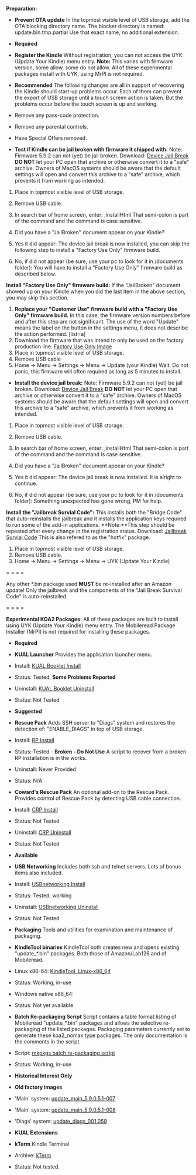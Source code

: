 **Preparation:**

* **Prevent OTA update**
In the topmost visible level of USB storage, add the OTA blocking directory name.
The blocker directory is named: 
update.bin.tmp.partial
Use that exact name, no additional extension.
* **Required**

* **Register the Kindle**
Without registration, you can not access the UYK (Update Your Kindle) menu entry.
**Note:** This varies with firmware version, some allow, some do not allow.
All of these experimental packages install with UYK, using MrPI is not required.

* **Recommended**
The following changes are all in support of recovering the Kindle should start-up problems occur.
Each of them can prevent the export of USB storage until a touch screen action is taken.
But the problems occur before the touch screen is up and working.

* Remove any pass-code protection.
* Remove any parental controls.
* Have Special Offers removed.

* **Test if Kindle can be jail broken with firmware it shipped with.**
Note: Firmware 5.9.2 can not (yet) be jail broken.
Download:
[Device Jail Break](https://www.adrive.com/public/U3AVtU/main-htmlviewer.tar.gz)
**DO NOT** let your PC open that archive or otherwise convert it to a "safe" archive.
Owners of MacOS systems should be aware that the default settings will open and convert this archive to a "safe" archive, which prevents it from working as intended.

1. Place in topmost visible level of USB storage.
1. Remove USB cable.
1. In search bar of home screen, enter:
;installHtml
That semi-colon is part of the command and the command is case sensitive.
1. Did you have a "JailBroken" document appear on your Kindle?

1. Yes it did appear:
The device jail break is now installed, you can skip the following step to install a "Factory Use Only" firmware build.
1. No, if did not appear (be sure, use your pc to look for it in /documents folder):
You will have to install a "Factory Use Only" firmware build as described below.



**Install "Factory Use Only" firmware build:**
If the "JailBroken" document showed up on your Kindle when you did the last item in the above section, you may skip this section.

1. **Replace your "Customer Use" firmware build with a "Factory Use Only" firmware build.**
In this case, the firmware version numbers before and after this step are not significant.
The use of the word "Update" means the label on the button in the settings menu, it does not describe the action performed.
[list=a]
1. Download the firmware that was intend to only be used on the factory production line:
[Factory Use Only Image](https://www.adrive.com/public/RyfAaK/update_kindle_oasis_9th_factory_5.9.0.6.bin)
1. Place in topmost visible level of USB storage.
1. Remove USB cable
1. Home -> Menu -> Settings -> Menu -> Update (your Kindle)
Wait.
Do not panic, this firmware will often required as long as 5 minutes to install.

* **Install the device jail break:**
Note: Firmware 5.9.2 can not (yet) be jail broken.
Download:
[Device Jail Break](https://www.adrive.com/public/U3AVtU/main-htmlviewer.tar.gz)
**DO NOT** let your PC open that archive or otherwise convert it to a "safe" archive.
Owners of MacOS systems should be aware that the default settings will open and convert this archive to a "safe" archive, which prevents it from working as intended.

1. Place in topmost visible level of USB storage.
1. Remove USB cable.
1. In search bar of home screen, enter:
;installHtml
That semi-colon is part of the command and the command is case sensitive.
1. Did you have a "JailBroken" document appear on your Kindle?

1. Yes it did appear:
The device jail break is now installed. It is alright to continue.
1. No, if did not appear (be sure, use your pc to look for it in /documents folder):
Something unexpected has gone wrong, PM for help.



**Install the "Jailbreak Survial Code":**
This installs both the "Bridge Code" that auto-reinstalls the jailbreak and it installs the application keys required to run some of the add-in applications.
**Note:**This step should be repeated after every change in the registration status.
Download:
[Jailbreak Survial Code](https://www.adrive.com/public/xpYGey/Update_jailbreak_hotfix_1.15_koa2.bin)
This is also refered to as the "hotfix" package.

1. Place in topmost visible level of USB storage.
1. Remove USB cable.
1. Home -> Menu -> Settings -> Menu -> UYK (Update Your Kindle)


= = = =

Any other *.bin package used **MUST** be re-installed after an Amazon update!
Only the jailbreak and the components of the "Jail Break Survival Code" is auto-reinstalled.

= = = =

**Experimental KOA2 Packages:**
All of these packages are built to install using UYK (Update Your Kindle) menu entry.
The Mobileread Package Installer (MrPI) is not required for installing these packages.

* **Required**

* **KUAL Launcher**
Provides the application launcher menu.

* Install:
[KUAL Booklet Install](https://www.adrive.com/public/9g9eX9/Update_KUALBooklet_v2.7_koa2_nomax_install.bin)
* Status: Tested, **Some Problems Reported**
* Uninstall:
[KUAL Booklet Uninstall](https://www.adrive.com/public/3VEpNg/Update_KUALBooklet_v2.7_koa2_nomax_uninstall.bin)
* Status: Not Tested


* **Suggested**

* **Rescue Pack**
Adds SSH server to "Diags" system and restores the detection of: "ENABLE_DIAGS" in top of USB storage.

* Install:
[RP Install](https://www.adrive.com/public/Hkd8VF/Update_rp_20131220.N_install_koa2_nomax.bin)
* Status: Tested - **Broken - Do Not Use**
A script to recover from a broken RP installation is in the works.
* Uninstall: Never Provided
* Status: N/A

* **Coward's Rescue Pack**
An optional add-on to the Rescue Pack.
Provides control of Rescue Pack by detecting USB cable connection.

* Install:
[CRP Install](https://www.adrive.com/public/g6WJSG/Update_crp_2.N_install_koa2_nomax.bin)
* Status: Not Tested
* Uninstall:
[CRP Uninstall](https://www.adrive.com/public/bSbTA2/Update_crp_2.N_uninstall_koa2_nomax.bin)
* Status: Not Tested


* **Available**

* **USB Networking**
Includes both ssh and telnet servers.
Lots of bonus items also included.

* Install:
[USBnetworking Install](https://www.adrive.com/public/DhYefd/Update_usbnet_0.21.N_install_mx7_koa2_nomax.bin)
* Status: Tested, working
* Uninstall:
[USBnetworking Uninstall](https://www.adrive.com/public/JVtudU/Update_usbnet_0.21.N_uninstall_koa2_nomax.bin)
* Status: Not Tested


* **Packaging**
Tools and utilities for examination and maintenance of packaging.

* **KindleTool binaries**
KindleTool both creates new and opens existing "update_*.bin" packages.
Both those of Amazon/Lab126 and of Mobileread.

* Linux x86-64:
[KindleTool, Linux-x86_64](https://www.adrive.com/public/WkZAZR/KindleTool-v1.6.4.108-ge16765c-linux-x86_64.zip)
* Status: Working, in-use
* Windows native x86_64:
* Status: Not yet available

* **Batch Re-packaging Script**
Script contains a table format listing of Mobileread "update_*.bin" packages and allows the selective re-packaging of the listed packages.
Packaging parameters currently set to generate these koa2_nomax type packages.
The only documentation is the comments in the script.

* Script:
[mkpkgs batch re-packaging script](https://www.adrive.com/public/mZkvMb/mkpkgs.sh.zip)
* Status: Working, in-use


* **Historical Interest Only**

* **Old factory images**

* 'Main' system:
[update_main_5.9.0.5.1-007](https://www.adrive.com/public/DTYvtt/update-J9.0.5.1-zelda_cognac-007.bin)
* 'Main' system:
[update_main_5.9.0.5.1-008](https://www.adrive.com/public/uqYyFZ/update-J9.0.5.1-zelda_cognac-008.bin)
* 'Diags' system:
[update_diags_001.059](https://www.adrive.com/public/SaRXg2/update-J9-zelda_cognac-001.059-diags.bin)


* **KUAL Extensions**

* **kTerm**
Kindle Terminal

* Archive:
[kTerm](https://www.adrive.com/public/P46YNY/kterm-kindle-2.4.zip)
* Status: Not tested.



